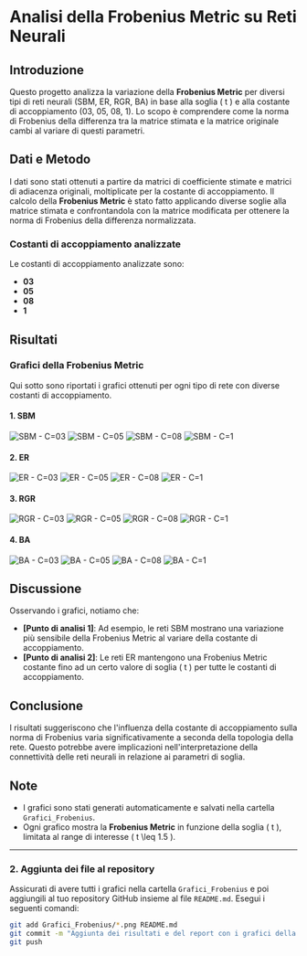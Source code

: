 # Analisi della Frobenius Metric su Reti Neurali

## Introduzione
Questo progetto analizza la variazione della **Frobenius Metric** per diversi tipi di reti neurali (SBM, ER, RGR, BA) in base alla soglia \( t \) e alla costante di accoppiamento (03, 05, 08, 1). Lo scopo è comprendere come la norma di Frobenius della differenza tra la matrice stimata e la matrice originale cambi al variare di questi parametri.

## Dati e Metodo
I dati sono stati ottenuti a partire da matrici di coefficiente stimate e matrici di adiacenza originali, moltiplicate per la costante di accoppiamento. Il calcolo della **Frobenius Metric** è stato fatto applicando diverse soglie alla matrice stimata e confrontandola con la matrice modificata per ottenere la norma di Frobenius della differenza normalizzata.

### Costanti di accoppiamento analizzate
Le costanti di accoppiamento analizzate sono:
- **03**
- **05**
- **08**
- **1**

## Risultati

### Grafici della Frobenius Metric
Qui sotto sono riportati i grafici ottenuti per ogni tipo di rete con diverse costanti di accoppiamento.

#### 1. SBM
![SBM - C=03](Grafici_Frobenius/Frobenius_SBM_C03.png)
![SBM - C=05](Grafici_Frobenius/Frobenius_SBM_C05.png)
![SBM - C=08](Grafici_Frobenius/Frobenius_SBM_C08.png)
![SBM - C=1](Grafici_Frobenius/Frobenius_SBM_C1.png)

#### 2. ER
![ER - C=03](Grafici_Frobenius/Frobenius_ER_C03.png)
![ER - C=05](Grafici_Frobenius/Frobenius_ER_C05.png)
![ER - C=08](Grafici_Frobenius/Frobenius_ER_C08.png)
![ER - C=1](Grafici_Frobenius/Frobenius_ER_C1.png)

#### 3. RGR
![RGR - C=03](Grafici_Frobenius/Frobenius_RGR_C03.png)
![RGR - C=05](Grafici_Frobenius/Frobenius_RGR_C05.png)
![RGR - C=08](Grafici_Frobenius/Frobenius_RGR_C08.png)
![RGR - C=1](Grafici_Frobenius/Frobenius_RGR_C1.png)

#### 4. BA
![BA - C=03](Grafici_Frobenius/Frobenius_BA_C03.png)
![BA - C=05](Grafici_Frobenius/Frobenius_BA_C05.png)
![BA - C=08](Grafici_Frobenius/Frobenius_BA_C08.png)
![BA - C=1](Grafici_Frobenius/Frobenius_BA_C1.png)

## Discussione
Osservando i grafici, notiamo che:
- **[Punto di analisi 1]**: Ad esempio, le reti SBM mostrano una variazione più sensibile della Frobenius Metric al variare della costante di accoppiamento.
- **[Punto di analisi 2]**: Le reti ER mantengono una Frobenius Metric costante fino ad un certo valore di soglia \( t \) per tutte le costanti di accoppiamento.

## Conclusione
I risultati suggeriscono che l'influenza della costante di accoppiamento sulla norma di Frobenius varia significativamente a seconda della topologia della rete. Questo potrebbe avere implicazioni nell'interpretazione della connettività delle reti neurali in relazione ai parametri di soglia.

## Note
- I grafici sono stati generati automaticamente e salvati nella cartella `Grafici_Frobenius`.
- Ogni grafico mostra la **Frobenius Metric** in funzione della soglia \( t \), limitata al range di interesse \( t \leq 1.5 \).

---

### 2. Aggiunta dei file al repository

Assicurati di avere tutti i grafici nella cartella `Grafici_Frobenius` e poi aggiungili al tuo repository GitHub insieme al file `README.md`. Esegui i seguenti comandi:

```bash
git add Grafici_Frobenius/*.png README.md
git commit -m "Aggiunta dei risultati e del report con i grafici della Frobenius Metric"
git push
